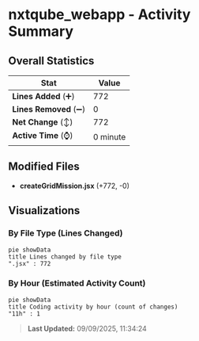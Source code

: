 # nxtqube_webapp - Activity Summary 

## Overall Statistics

| Stat                   | Value                                                             |
| ---------------------- | ----------------------------------------------------------------- |
| **Lines Added** (➕)   | 772                                          |
| **Lines Removed** (➖) | 0                                        |
| **Net Change** (↕)    | 772                |
| **Active Time** (⌚)   | 0 minute |


## Modified Files
- **createGridMission.jsx** (+772, -0)

## Visualizations

### By File Type (Lines Changed)

```mermaid
pie showData
title Lines changed by file type
".jsx" : 772
```

### By Hour (Estimated Activity Count)

```mermaid
pie showData
title Coding activity by hour (count of changes)
"11h" : 1
```


> **Last Updated:** 09/09/2025, 11:34:24